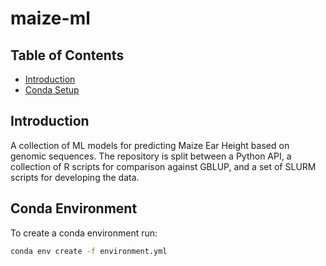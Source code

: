 # maize-ml

## Table of Contents

- [Introduction](#introduction)
- [Conda Setup](#conda-environment)

## Introduction

A collection of ML models for predicting Maize Ear Height based on genomic sequences. The repository is split between a Python API,
a collection of R scripts for comparison against GBLUP, and a set of SLURM scripts for developing the data.

## Conda Environment

To create a conda environment run:

```sh
conda env create -f environment.yml
```
